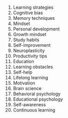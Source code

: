 1. Learning strategies
2. Cognitive bias
3. Memory techniques
4. Mindset
5. Personal development
6. Growth mindset
7. Study habits
8. Self-improvement
9. Neuroplasticity
10. Productivity tips
11. Education
12. Learning obstacles
13. Self-help
14. Lifelong learning
15. Motivation
16. Brain science
17. Behavioral psychology
18. Educational psychology
19. Self-awareness
20. Continuous learning
